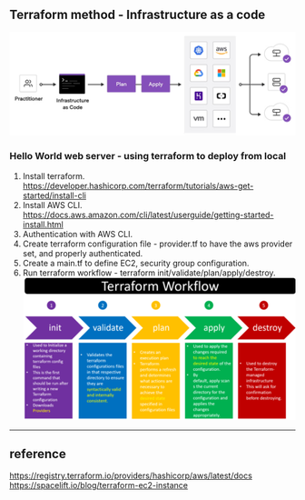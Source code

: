 ## Terraform method - Infrastructure as a code
![Infrastructure-as-a-code-terraform](Infrastructure-as-a-code-terraform.png)
### Hello World web server - using terraform to deploy from local
1. Install terraform. https://developer.hashicorp.com/terraform/tutorials/aws-get-started/install-cli
2. Install AWS CLI. https://docs.aws.amazon.com/cli/latest/userguide/getting-started-install.html
3. Authentication with AWS CLI.
4. Create terraform configuration file - provider.tf to have the aws provider set, and properly authenticated.
5. Create a main.tf to define EC2, security group configuration.
6. Run terraform workflow - terraform init/validate/plan/apply/destroy.
![terraform-workflow](terraform-workflow.png)

---
## reference
https://registry.terraform.io/providers/hashicorp/aws/latest/docs
https://spacelift.io/blog/terraform-ec2-instance
